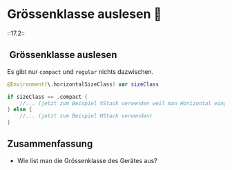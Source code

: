 # Grössenklasse auslesen 📱
::17.2::

##  Grössenklasse auslesen

Es gibt nur `compact` und `regular` nichts dazwischen. 

```swift
@Environment(\.horizontalSizeClass) var sizeClass
```


```swift
if sizeClass == .compact {
    //... (jetzt zum Beispiel VStack verwenden weil man Horizontal eingeschränkt ist )
} else {
    //... (jetzt zum Beispiel HStack verwenden)
}
```

## Zusammenfassung
- Wie list man die Grössenklasse des Gerätes aus?
